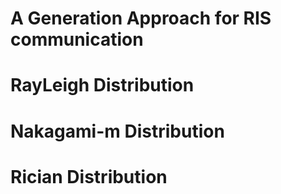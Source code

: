 # A Generation Approach for RIS communication

# RayLeigh Distribution
# Nakagami-m Distribution
# Rician Distribution
